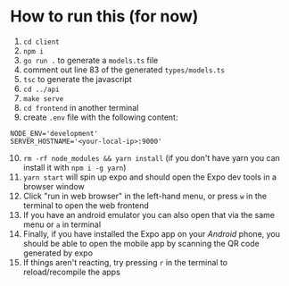 # How to run this (for now)


1. `cd client`
2. `npm i`
3. `go run .` to generate a `models.ts` file
5. comment out line 83 of the generated `types/models.ts`
5. `tsc` to generate the javascript
6. `cd ../api`
7. `make serve`
8. `cd frontend` in another terminal
9. create `.env` file with the following content:
```
NODE_ENV='development'
SERVER_HOSTNAME='<your-local-ip>:9000'
```
10. `rm -rf node_modules && yarn install` (if you don't have yarn you can install it with `npm i -g yarn`)
11. `yarn start` will spin up expo and should open the Expo dev tools in a browser window
12. Click "run in web browser" in the left-hand menu, or press `w` in the terminal to open the web frontend
13. If you have an android emulator you can also open that via the same menu or `a` in terminal
14. Finally, if you have installed the Expo app on your _Android_ phone, you should be able to open the mobile app by scanning the QR code generated by expo
15. If things aren't reacting, try pressing `r` in the terminal to reload/recompile the apps
